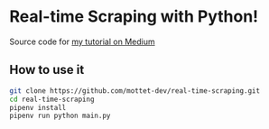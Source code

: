# Real-time Scraping with Python!

Source code for [my tutorial on Medium](https://medium.com/@mottet.dev/real-time-scraping-with-python-5ca773ee473d)

## How to use it

```sh
git clone https://github.com/mottet-dev/real-time-scraping.git
cd real-time-scraping
pipenv install
pipenv run python main.py
```

